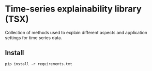 # Time-series explainability library (TSX)
Collection of methods used to explain different aspects and application settings for time series data.

## Install
```
pip install -r requirements.txt
```
